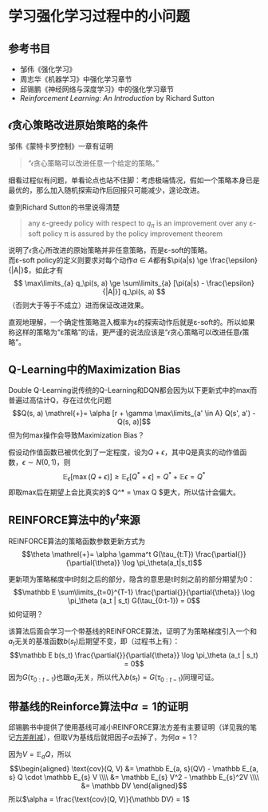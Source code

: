 # 学习强化学习过程中的小问题


## 参考书目

* 邹伟《强化学习》
* 周志华《机器学习》中强化学习章节
* 邱锡鹏《神经网络与深度学习》中的强化学习章节
* *Reinforcement Learning: An Introduction* by Richard Sutton


## 𝜖贪心策略改进原始策略的条件


邹伟《蒙特卡罗控制》一章有证明

> “𝜖贪心策略可以改进任意一个给定的策略。”

细看过程似有问题，单看论点也站不住脚：考虑极端情况，假如一个策略本身已是最优的，那么加入随机探索动作后回报只可能减少，遑论改进。


查到Richard Sutton的书里说得清楚

> any ε-greedy policy with respect to $q_\pi$ is an improvement over any ε-soft policy π is assured by the policy improvement theorem


说明了𝜖贪心所改进的原始策略并非任意策略，而是ε-soft的策略。  
而ε-soft policy的定义则要求对每个动作$a \in A$都有$\pi(a|s) \ge \frac{\epsilon}{|A|}$，如此才有
$$ \max\limits_{a} q_\pi(s, a) \ge \sum\limits_{a} [\pi(a|s) - \frac{\epsilon}{|A|}] q_\pi(s, a) $$
（否则大于等于不成立）进而保证改进效果。


直观地理解，一个确定性策略混入概率为ε的探索动作后就是ε-soft的。所以如果称这样的策略为“ε策略”的话，更严谨的说法应该是“𝜖贪心策略可以改进任意𝜖策略”。

## Q-Learning中的Maximization Bias


Double Q-Learning说传统的Q-Learning和DQN都会因为以下更新式中的max而普遍过高估计Q，存在过优化问题
$$Q(s, a) \mathrel{+}= \alpha [r + \gamma \max\limits_{a' \in A} Q(s', a') - Q(s, a)]$$
但为何max操作会导致Maximization Bias？


假设动作值函数已被优化到了一定程度，设为$Q + \epsilon$，其中Q是真实的动作值函数，$\epsilon \sim N(0, 1)$，则
$$\mathbb E_\epsilon[ \max (Q + \epsilon) ] \ge \mathbb E_\epsilon[ Q^* + \epsilon ] = Q^* + \mathbb E\epsilon = Q^* $$
即取max后在期望上会比真实的$ Q^* = \max Q $更大，所以估计会偏大。

## REINFORCE算法中的$\gamma^t$来源


REINFORCE算法的策略函数参数更新方式为
$$\theta \mathrel{+}= \alpha \gamma^t G(\tau_{t:T}) \frac{\partial{}}{\partial{\theta}} \log \pi_\theta(a_t|s_t)$$

更新项为策略梯度中t时刻之后的部分，隐含的意思是t时刻之前的部分期望为0：
$$\mathbb E \sum\limits_{t=0}^{T-1} \frac{\partial{}}{\partial{\theta}} \log \pi_\theta (a_t | s_t) G(\tau_{0:t-1}) = 0$$
如何证明？


该算法后面会学习一个带基线的REINFORCE算法，证明了为策略梯度引入一个和$a_t$无关的基准函数$b(s_t)$后期望不变，即（过程书上有）：
$$\mathbb E b(s_t) \frac{\partial{}}{\partial{\theta}} \log \pi_\theta (a_t | s_t) = 0$$
因为$G(\tau_{0:t-1})$也跟$a_t$无关，所以代入$b(s_t) = G(\tau_{0:t-1})$同理可证。


## 带基线的Reinforce算法中$\alpha = 1$的证明


邱锡鹏书中提供了使用基线可减小REINFORCE算法方差有主要证明（详见我的笔记[方差削减](/wiki/variance-reduction.md)），但取V为基线后就把因子$\alpha$去掉了，为何$\alpha = 1$？


因为$V = \mathbb E_{a} Q$，所以
$$\begin{aligned}
\text{cov}(Q, V) &= \mathbb E_{a, s}(QV) - \mathbb E_{a, s} Q \cdot \mathbb E_{s} V \\\\
&= \mathbb E_{s} V^2 - \mathbb E_{s}^2V \\\\
&= \mathbb DV
\end{aligned}$$
所以$\alpha = \frac{\text{cov}(Q, V)}{\mathbb DV} = 1$
